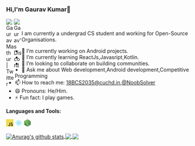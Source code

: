 ### Hi,I'm Gaurav Kumar👋

</a>
<a href="https://twitter.com/NoobSolver">
  <img align="left" alt="Gaurav Mathur | Twitter" width="21px" src="https://raw.githubusercontent.com/anuraghazra/anuraghazra/master/assets/twitter.svg" />
</a>
<a href="https://discord.gg/Hj6DxN">
  <img align="left" alt="Gaurav's Discord" width="21px" src="https://raw.githubusercontent.com/anuraghazra/anuraghazra/master/assets/discord-round.svg" />
</a>

<br />

I am currently a undergrad CS student and working for Open-Source Organisations.

- 🔭 I’m currently working on Android projects.
- 🌱 I’m currently learning ReactJs,Javasript,Kotlin.
- 👯 I’m looking to collaborate on building communities.
- 💬 Ask me about Web development,Android development,Competitive Programming
- 📫 How to reach me: 18BCS2035@cuchd.in,[@NoobSolver](https://twitter.com/NoobSolver)
- 😄 Pronouns: He/Him.
- ⚡ Fun fact: I play games.

**Languages and Tools:**  

<code><img height="20" src="https://raw.githubusercontent.com/github/explore/80688e429a7d4ef2fca1e82350fe8e3517d3494d/topics/javascript/javascript.png"></code>
<code><img height="20" src="https://raw.githubusercontent.com/github/explore/80688e429a7d4ef2fca1e82350fe8e3517d3494d/topics/react/react.png"></code>
<code><img height="20" src="https://raw.githubusercontent.com/github/explore/80688e429a7d4ef2fca1e82350fe8e3517d3494d/topics/nodejs/nodejs.png"></code>    


<a href="https://github.com/anuraghazra/github-readme-stats">
  <img align="center" src="https://github-readme-stats.vercel.app/api?username=NoobSolver&show_icons=true&theme=radical" alt="Anurag's github stats" />
</a>
<a href="https://github.com/anuraghazra/github-readme-stats">
  <!-- Change the `github-readme-stats.anuraghazra1.vercel.app` to `github-readme-stats.vercel.app`  -->
  <img align="center" src="https://github-readme-stats.vercel.app/api/top-langs/?username=NoobSolver&layout=compact&theme=radical" />
</a>

<a href="https://github.com/anuraghazra/github-readme-stats">
  <!-- Change the `github-readme-stats.anuraghazra1.vercel.app` to `github-readme-stats.vercel.app`  -->
  <img align="center" src="https://github-readme-stats.vercel.app/api/pin/?username=NoobSolver&repo=github-readme-stats&theme=radical" />
</a>    

